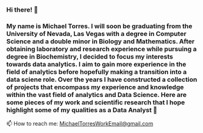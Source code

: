 ### Hi there! 👋

### My name is Michael Torres.  I will soon be graduating from the University of Nevada, Las Vegas with a degree in Computer Science and a double minor in Biology and Mathematics.  After obtaining laboratory and research experience while pursuing a degree in Biochemistry, I decided to focus my interests towards data analytics.  I aim to gain more experience in the field of analytics before hopefully making a transition into a data sciene role.  Over the years I have constructed a collection of projects that encompass my experience and knowledge within the vast field of analytics and Data Science.  Here are some pieces of my work and scientific research that I hope highlight some of my qualities as a Data Analyst 🙂

📫 How to reach me: MichaelTorresWorkEmail@gmail.com

<!--
**Michael96Torres/Michael96Torres** is a ✨ _special_ ✨ repository because its `README.md` (this file) appears on your GitHub profile.
-->
